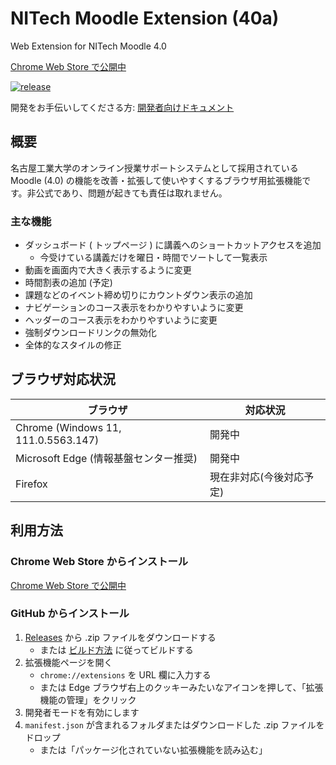 # NITech Moodle Extension (40a)

Web Extension for NITech Moodle 4.0

[Chrome Web Store で公開中](https://chromewebstore.google.com/detail/nitech-moodle-extension-4/gghacnecolaclhlihmlhffgkmeojehff)

[![release](https://img.shields.io/github/v/release/nitech-create/nitech-moodle-extension-40a?include_prereleases)](https://github.com/nitech-create/nitech-moodle-extension-40a/releases/latest)

開発をお手伝いしてくださる方: [開発者向けドキュメント](./readme.dev.md)

## 概要

名古屋工業大学のオンライン授業サポートシステムとして採用されている Moodle (4.0)
の機能を改善・拡張して使いやすくするブラウザ用拡張機能です。非公式であり、問題が起きても責任は取れません。

### 主な機能

- ダッシュボード ( トップページ ) に講義へのショートカットアクセスを追加
  - 今受けている講義だけを曜日・時間でソートして一覧表示
- 動画を画面内で大きく表示するように変更
- 時間割表の追加 (予定)
- 課題などのイベント締め切りにカウントダウン表示の追加
- ナビゲーションのコース表示をわかりやすいように変更
- ヘッダーのコース表示をわかりやすいように変更
- 強制ダウンロードリンクの無効化
- 全体的なスタイルの修正

## ブラウザ対応状況

| ブラウザ                              | 対応状況                 |
| ------------------------------------- | ------------------------ |
| Chrome (Windows 11, 111.0.5563.147)   | 開発中                   |
| Microsoft Edge (情報基盤センター推奨) | 開発中                   |
| Firefox                               | 現在非対応(今後対応予定) |

## 利用方法

### Chrome Web Store からインストール

[Chrome Web Store で公開中](https://chromewebstore.google.com/detail/nitech-moodle-extension-4/gghacnecolaclhlihmlhffgkmeojehff)

### GitHub からインストール

1. [Releases](https://github.com/nitech-create/nitech-moodle-extension-40a/(releases))
   から .zip ファイルをダウンロードする
   - または [ビルド方法](./how_to_build.md) に従ってビルドする
2. 拡張機能ページを開く
   - `chrome://extensions` を URL 欄に入力する
   - または Edge
     ブラウザ右上のクッキーみたいなアイコンを押して、「拡張機能の管理」をクリック
3. 開発者モードを有効にします
4. `manifest.json` が含まれるフォルダまたはダウンロードした .zip
   ファイルをドロップ
   - または「パッケージ化されていない拡張機能を読み込む」
